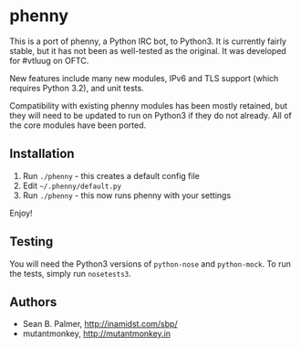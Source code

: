 phenny
======

This is a port of phenny, a Python IRC bot, to Python3. It is currently fairly
stable, but it has not been as well-tested as the original. It was developed
for #vtluug on OFTC.

New features include many new modules, IPv6 and TLS support (which requires
Python 3.2), and unit tests.

Compatibility with existing phenny modules has been mostly retained, but they
will need to be updated to run on Python3 if they do not already. All of the
core modules have been ported.

Installation
------------
1. Run `./phenny` - this creates a default config file
2. Edit `~/.phenny/default.py`
3. Run `./phenny` - this now runs phenny with your settings

Enjoy!

Testing
-------
You will need the Python3 versions of `python-nose` and `python-mock`. To run
the tests, simply run `nosetests3`.

Authors
-------
* Sean B. Palmer, http://inamidst.com/sbp/
* mutantmonkey, http://mutantmonkey.in
